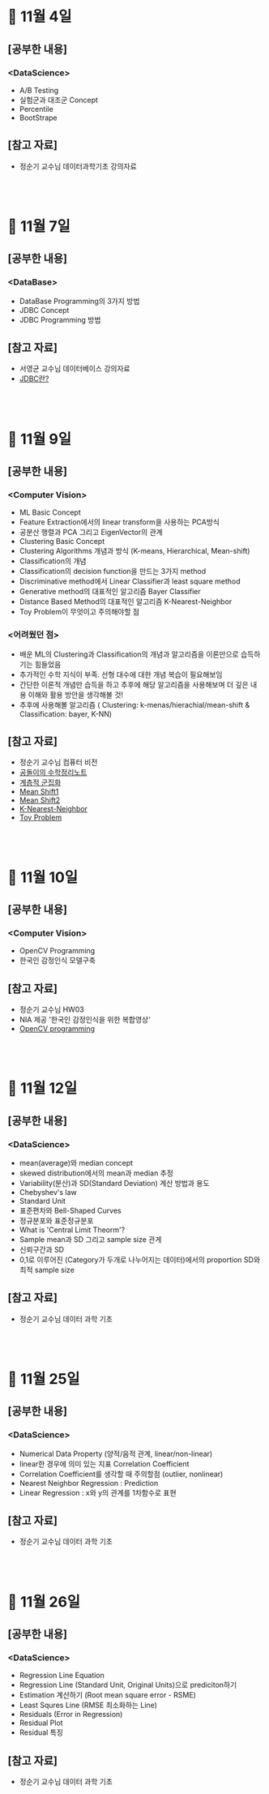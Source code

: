 # 📝 11월 4일
## \[공부한 내용\]
### \<DataScience\>
- A/B Testing
- 실험군과 대조군 Concept
- Percentile
- BootStrape

## \[참고 자료\]
- 정순기 교수님 데이터과학기초 강의자료

<br></br>

# 📝 11월 7일
## \[공부한 내용\]
### \<DataBase\>
- DataBase Programming의 3가지 방법
- JDBC Concept
- JDBC Programming 방법

## \[참고 자료\]
- 서영균 교수님 데이터베이스 강의자료
- [JDBC란?](https://velog.io/@jungnoeun/JDBC%EB%9E%80)

<br></br>

# 📝 11월 9일
## \[공부한 내용\]
### \<Computer Vision\>
- ML Basic Concept
- Feature Extraction에서의 linear transform을 사용하는 PCA방식
- 공분산 행렬과 PCA 그리고 EigenVector의 관계
- Clustering Basic Concept
- Clustering Algorithms 개념과 방식 (K-means, Hierarchical, Mean-shift)
- Classification의 개념
- Classification의 decision function을 만드는 3가지 method
- Discriminative method에서 Linear Classifier과 least square method
- Generative method의 대표적인 알고리즘 Bayer Classifier
- Distance Based Method의 대표적인 알고리즘 K-Nearest-Neighbor
- Toy Problem이 무엇이고 주의해야할 점

### \<어려웠던 점\>
- 배운 ML의 Clustering과 Classification의 개념과 알고리즘을 이론만으로 습득하기는 힘들었음
- 추가적인 수학 지식이 부족. 선형 대수에 대한 개념 복습이 필요해보임
- 간단한 이론적 개념만 습득을 하고 추후에 해당 알고리즘을 사용해보며 더 깊은 내용 이해와 활용 방안을 생각해볼 것!
- 추후에 사용해볼 알고리즘 ( Clustering: k-menas/hierachial/mean-shift & Classification: bayer, K-NN)

## \[참고 자료\]
- 정순기 교수님 컴퓨터 비전
- [공돌이의 수학정리노트](https://angeloyeo.github.io/2021/07/19/jackknife_and_bootstrap.html)
- [계층적 군집화](https://ratsgo.github.io/machine%20learning/2017/04/18/HC/)
- [Mean Shift1](https://velog.io/@gangjoo/ML-%EA%B5%B0%EC%A7%91%ED%99%94-Mean-Shift-Clustering)
- [Mean Shift2](https://bab2min.tistory.com/637)
- [K-Nearest-Neighbor](https://m.blog.naver.com/bestinall/221760380344)
- [Toy Problem](https://skyul.tistory.com/77)

<br></br>

# 📝 11월 10일
## \[공부한 내용\]
### \<Computer Vision\>
- OpenCV Programming
- 한국인 감정인식 모델구축

## \[참고 자료\]
- 정순기 교수님 HW03
- NIA 제공 '한국인 감정인식을 위한 복합영상'
- [OpenCV programming](https://shinjaewxxk.github.io/opencv-ch1)

<br></br>

# 📝 11월 12일
## \[공부한 내용\]
### \<DataScience\>
- mean(average)와 median concept
- skewed distribution에서의 mean과 median 추정
- Variability(분산)과 SD(Standard Deviation) 계산 방법과 용도
- Chebyshev's law
- Standard Unit
- 표준편차와 Bell-Shaped Curves
- 정규분포와 표준정규분포
- What is 'Central Limit Theorm'?
- Sample mean과 SD 그리고 sample size 관게
- 신뢰구간과 SD
- 0,1로 이루어진 (Category가 두개로 나누어지는 데이터)에서의 proportion SD와 최적 sample size

## \[참고 자료\]
- 정순기 교수님 데이터 과학 기초

<br></br>

# 📝 11월 25일
## \[공부한 내용\]
### \<DataScience\>
- Numerical Data Property (양적/음적 관계, linear/non-linear)
- linear한 경우에 의미 있는 지표 Correlation Coefficient
- Correlation Coefficient를 생각할 때 주의할점 (outlier, nonlinear)
- Nearest Neighbor Regression : Prediction
- Linear Regression : x와 y의 관계를 1차함수로 표현

## \[참고 자료\]
- 정순기 교수님 데이터 과학 기초

<br></br>

# 📝 11월 26일
## \[공부한 내용\]
### \<DataScience\>
- Regression Line Equation
- Regression Line (Standard Unit, Original Units)으로 prediciton하기
- Estimation 계산하기 (Root mean square error - RSME)
- Least Squres Line (RMSE 최소화하는 Line)
- Residuals (Error in Regression)
- Residual Plot
- Residual 특징

## \[참고 자료\]
- 정순기 교수님 데이터 과학 기초

<br></br>
